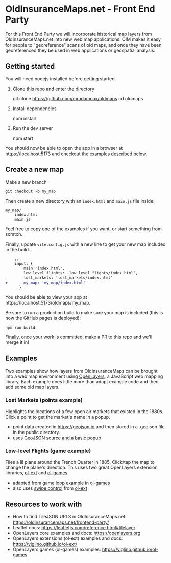# OldInsuranceMaps.net - Front End Party

For this Front End Party we will incorporate historical map layers from OldInsuranceMaps.net into new web map applications. OIM makes it easy for people to "georeference" scans of old maps, and once they have been georeferenced they be used in web applications or geospatial analysis.

## Getting started

You will need nodejs installed before getting started.

1. Clone this repo and enter the directory

    git clone https://github.com/mradamcox/oldmaps
    cd oldmaps

2. Install dependencies

    npm install

3. Run the dev server

    npm start

You should now be able to open the app in a browser at https://localhost:5173 and checkout the [examples described below](#openlayers-examples).

## Create a new map

Make a new branch

    git checkout -b my_map

Then create a new directory with an `index.html` and `main.js` file inside:

```
my_map/
    index.html
    main.js
```

Feel free to copy one of the examples if you want, or start something from scratch.

Finally, update `vite.config.js` with a new line to get your new map included in the build.

```diff
    ...
    input: {
        main:'index.html',
        low_level_flights: 'low_level_flights/index.html',
        lost_markets: 'lost_markets/index.html'
+       my_map: 'my_map/index.html'
      }
```

You should be able to view your app at https://localhost:5173/oldmaps/my_map.

Be sure to run a production build to make sure your map is included (this is how the GitHub pages is deployed):

    npm run build

Finally, once your work is committed, make a PR to this repo and we'll merge it in!

## Examples

Two examples show how layers from OldInsuranceMaps can be brought into a web map environment using <a href="https://openlayers.org">OpenLayers</a>, a JavaScript web mapping library. Each example does little more than adapt example code and then add some old map layers.

### Lost Markets (points example)

Highlights the locations of a few open air markets that existed in the 1880s. Click a point to get the market's name in a popup.

- point data created in https://geojson.io and then stored in a .geojson file in the public directory.
- uses [GeoJSON source](https://openlayers.org/en/latest/examples/geojson.html) and a [basic popup](https://openlayers.org/en/latest/examples/popup.html)

### Low-level Flights (game example)

Flies a lil plane around the French Quarter in 1885. Click/tap the map to change the plane's direction. This uses two great OpenLayers extension libraries, [ol-ext](https://viglino.github.io/ol-ext/examples/control/map.control.swipe.html) and [ol-games](https://viglino.github.io/ol-games).

- adapted from [game loop](https://viglino.github.io/ol-games/examples/map.gameloop.html) example in [ol-games](https://viglino.github.io/ol-games)
- also uses [swipe control](https://viglino.github.io/ol-ext/examples/control/map.control.swipe.html) from [ol-ext](https://viglino.github.io/ol-ext/examples/control/map.control.swipe.html)

## Resources to work with

- How to find TileJSON URLS in OldInsuranceMaps.net: https://oldinsurancemaps.net/frontend-party/
- Leaflet docs: https://leafletjs.com/reference.html#tilelayer
- OpenLayers core examples and docs: https://openlayers.org
- OpenLayers extensions (ol-ext) examples and docs: https://viglino.github.io/ol-ext/
- OpenLayers games (ol-games) examples: https://viglino.github.io/ol-games
